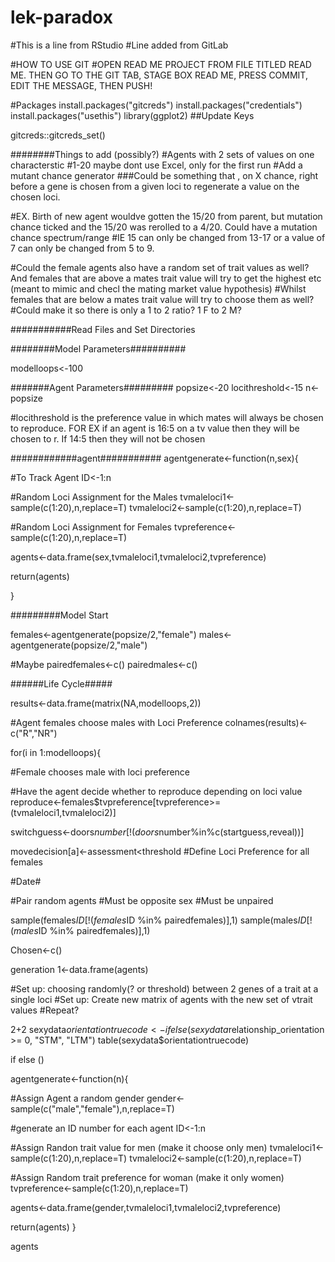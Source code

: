 # lek-paradox
#This is a line from RStudio
#Line added from GitLab

#HOW TO USE GIT
#OPEN READ ME PROJECT FROM FILE TITLED READ ME. THEN GO TO THE GIT TAB, STAGE BOX READ ME, PRESS COMMIT, EDIT THE MESSAGE, THEN PUSH! 

#Packages
install.packages("gitcreds")
install.packages("credentials")
install.packages("usethis")
library(ggplot2)
##Update Keys

gitcreds::gitcreds_set()


########Things to add (possibly?)
#Agents with 2 sets of values on one characterstic
#1-20 maybe dont use Excel, only for the first run
#Add a mutant chance generator
###Could be something that , on X chance, right before a gene is chosen from a given loci to regenerate a value on the chosen loci. 

#EX. Birth of new agent wouldve gotten the 15/20 from parent, but mutation chance ticked and the 15/20 was rerolled to a 4/20. Could have a mutation chance spectrum/range
#IE 15 can only be changed from 13-17 or a value of 7 can only be changed from 5 to 9.

#Could the female agents also have a random set of trait values as well? And females that are above a mates trait value will try to get the highest etc (meant to mimic and checl the mating market value hypothesis)
#Whilst females that are below a mates trait value will try to choose them as well?
#Could make it so there is only a 1 to 2 ratio? 1 F to 2 M?

###########Read Files and Set Directories


########Model Parameters##########

modelloops<-100

#######Agent Parameters#########
popsize<-20
locithreshold<-15
n<-popsize


#locithreshold is the preference value in which mates will always be chosen to reproduce. FOR EX if an agent is 16:5 on a tv value then they will be chosen to r. If 14:5 then they will not be chosen 

############agent###########
agentgenerate<-function(n,sex){


#To Track Agent
  ID<-1:n
  
#Random Loci Assignment for the Males
  tvmaleloci1<-sample(c(1:20),n,replace=T)
  tvmaleloci2<-sample(c(1:20),n,replace=T)
  
#Random Loci Assignment for Females
  tvpreference<-sample(c(1:20),n,replace=T)
  
  agents<-data.frame(sex,tvmaleloci1,tvmaleloci2,tvpreference)

  return(agents)
  
}

 
#########Model Start

females<-agentgenerate(popsize/2,"female")
males<-agentgenerate(popsize/2,"male")

#Maybe
pairedfemales<-c()
pairedmales<-c()

######Life Cycle#####


results<-data.frame(matrix(NA,modelloops,2))

#Agent females choose males with Loci Preference
colnames(results)<-c("R","NR")

for(i in 1:modelloops){

#Female chooses male with loci preference


#Have the agent decide whether to reproduce depending on loci value
    reproduce<-females$tvpreference[tvpreference>=(tvmaleloci1,tvmaleloci2)]
    
    
    
    
switchguess<-doors$number[!(doors$number%in%c(startguess,reveal))]

 movedecision[a]<-assessment<threshold
#Define Loci Preference for all females



#Date#

#Pair random agents
#Must be opposite sex
#Must be unpaired

sample(females$ID[!(females$ID %in% pairedfemales)],1)
sample(males$ID[!(males$ID %in% pairedfemales)],1)













Chosen<-c()



generation 1<-data.frame(agents)

#Set up: choosing randomly(? or threshold) between 2 genes of a trait at a single loci
#Set up: Create new matrix of agents with the new set of vtrait values
#Repeat?

2+2
sexydata$orientationtruecode<- ifelse(sexydata$relationship_orientation >= 0, "STM", "LTM")
table(sexydata$orientationtruecode) 

if else ()


















agentgenerate<-function(n){

#Assign Agent a random gender
  gender<-sample(c("male","female"),n,replace=T)
  
#generate an ID number for each agent
  ID<-1:n

#Assign Randon trait value for men (make it choose only men)
  tvmaleloci1<-sample(c(1:20),n,replace=T)
  tvmaleloci2<-sample(c(1:20),n,replace=T)
  
#Assign Random trait preference for woman (make it only women)
  tvpreference<-sample(c(1:20),n,replace=T)
 
  agents<-data.frame(gender,tvmaleloci1,tvmaleloci2,tvpreference)

  return(agents)
}

agents


